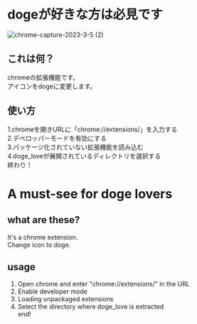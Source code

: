 # dogeが好きな方は必見です

![chrome-capture-2023-3-5 (2)](https://user-images.githubusercontent.com/71607689/230062022-e119842e-eeb1-4697-9977-0f8ff08f7029.gif)

## これは何？
chromeの拡張機能です。<br> 
アイコンをdogeに変更します。<br> 

## 使い方
1.chromeを開きURLに「chrome://extensions/」を入力する<br> 
2.デベロッパーモードを有効にする<br> 
3.パッケージ化されていない拡張機能を読み込む<br> 
4.doge_loveが展開されているディレクトリを選択する<br> 
終わり！

# A must-see for doge lovers

## what are these?
It's a chrome extension.<br> 
Change icon to doge.<br> 

## usage
1. Open chrome and enter "chrome://extensions/" in the URL<br> 
2. Enable developer mode<br> 
3. Loading unpackaged extensions<br> 
4. Select the directory where doge_love is extracted<br> 
end!
